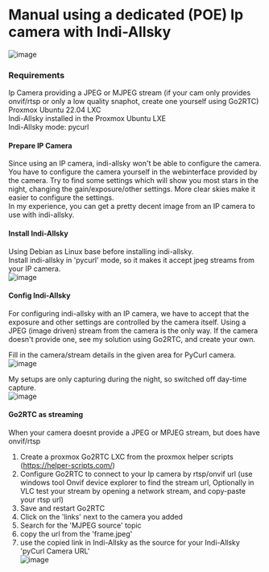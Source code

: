 # Manual using a dedicated (POE) Ip camera with Indi-Allsky

![image](https://github.com/user-attachments/assets/3f4fad02-c0d3-4901-8466-15b713634fee)  

### Requirements
Ip Camera providing a JPEG or MJPEG stream (if your cam only provides onvif/rtsp or only a low quality snaphot, create one yourself using Go2RTC)  
Proxmox Ubuntu 22.04 LXC  
Indi-Allsky installed in the Proxmox Ubuntu LXE  
Indi-Allsky mode: pycurl  

#### Prepare IP Camera
Since using an IP camera, indi-allsky won't be able to configure the camera. You have to configure the camera yourself in the webinterface provided by the camera. 
Try to find some settings which will show you most stars in the night, changing the gain/exposure/other settings. More clear skies make it easier to configure the settings.  
In my experience, you can get a pretty decent image from an IP camera to use with indi-allsky.

#### Install Indi-Allsky
Using Debian as Linux base before installing indi-allsky.  
Install indi-allsky in 'pycurl' mode, so it makes it accept jpeg streams from your IP camera.  
![image](https://github.com/user-attachments/assets/df21f0ec-df88-4475-a254-1e6629ee61d8)  


#### Config Indi-Allsky
For configuring indi-allsky with an IP camera, we have to accept that the exposure and other settings are controlled by the camera itself. Using a JPEG (image driven) stream from the camera is the only way. 
If the camera doesn't provide one, see my solution using Go2RTC, and create your own.  

Fill in the camera/stream details in the given area for PyCurl camera.  
![image](https://github.com/user-attachments/assets/22c8e9e4-dbb0-43a0-b87a-4fc389359f84)  

My setups are only capturing during the night, so switched off day-time capture.  
![image](https://github.com/user-attachments/assets/d0ff9402-5dc9-4155-8fae-34e77235364f)  


#### Go2RTC as streaming
When your camera doesnt provide a JPEG or MPJEG stream, but does have onvif/rtsp  
1) Create a proxmox Go2RTC LXC from the proxmox helper scripts (https://helper-scripts.com/)
2) Configure Go2RTC to connect to your Ip camera by rtsp/onvif url (use windows tool Onvif device explorer to find the stream url, Optionally in VLC test your stream by opening a network stream, and copy-paste your rtsp url)
3) Save and restart Go2RTC
4) Click on the 'links' next to the camera you added
5) Search for the 'MJPEG source' topic
6) copy the url from the 'frame.jpeg'
7) use the copied link in Indi-Allsky as the source for your Indi-Allsky 'pyCurl Camera URL'  
![image](https://github.com/kippesikgithub/allsky/assets/100353268/2d737e3b-a8fe-4b8e-bee8-b3598f55387f)
